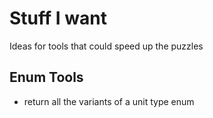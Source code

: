 # Stuff I want
Ideas for tools that could speed up the puzzles

## Enum Tools
- return all the variants of a unit type enum